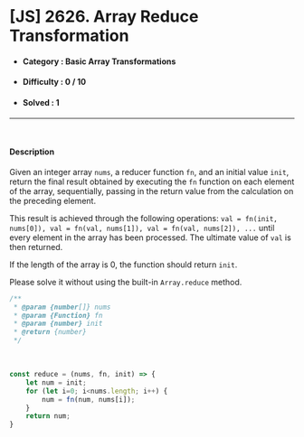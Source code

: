 # [JS] 2626. Array Reduce Transformation
* #### Category : Basic Array Transformations
* #### Difficulty : 0 / 10  
* #### Solved : 1

<hr />

<br>

#### Description 
Given an integer array `nums`, a reducer function `fn`, and an initial value `init`, return the final result obtained by executing the `fn` function on each element of the array, sequentially, passing in the return value from the calculation on the preceding element.

This result is achieved through the following operations: `val = fn(init, nums[0]), val = fn(val, nums[1]), val = fn(val, nums[2]), ...` until every element in the array has been processed. The ultimate value of `val` is then returned.

If the length of the array is 0, the function should return `init`.

Please solve it without using the built-in `Array.reduce` method.

```js
/**
 * @param {number[]} nums
 * @param {Function} fn
 * @param {number} init
 * @return {number}
 */
```

<br />

```js
const reduce = (nums, fn, init) => {
    let num = init;
    for (let i=0; i<nums.length; i++) {
        num = fn(num, nums[i]);
    }
    return num;
}
```
